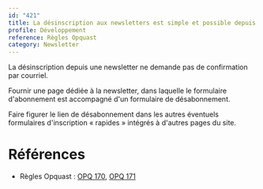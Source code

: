 ```yaml
---
id: "421"
title: La désinscription aux newsletters est simple et possible depuis le site.
profile: Développement
reference: Règles Opquast
category: Newsletter
---
```


La désinscription depuis une newsletter ne demande pas de confirmation par courriel.

Fournir une page dédiée à la newsletter, dans laquelle le formulaire d'abonnement est accompagné d'un formulaire de désabonnement.

Faire figurer le lien de désabonnement dans les autres éventuels formulaires d'inscription « rapides » intégrés à d'autres pages du site.

# Références

*   Règles Opquast : [OPQ 170](https://checklists.opquast.com/fr/assurance-qualite-web/la-desinscription-depuis-une-newsletter-ne-demande-pas-de-confirmation-par-courriel), [OPQ 171](https://checklists.opquast.com/fr/assurance-qualite-web/la-desinscription-aux-newsletters-est-possible-depuis-le-site)
